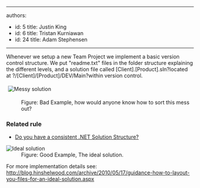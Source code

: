 

---
authors:
  - id: 5
    title: Justin King
  - id: 6
    title: Tristan Kurniawan
  - id: 24
    title: Adam Stephensen
---




<span class='intro'> <p>​​Whenever we setup a new Team Project we implement a basic version control structure. We put &quot;readme.txt&quot; files in the folder structure explaining the different levels, and a solution file called [Client].[Product].sln?located at ?/[Client]/[Product]/DEV/Main?within version control.</p><dl><dt>
      <img alt="Messy solution " src="/TFS/RulesToBetterVersionControlwithTFS(AKASourceControl)/PublishingImages/MessySolution.jpg" style="margin&#58;5px;" />
   </dt><dd>Figure&#58; Bad Example, how would anyone know how to sort this mess out?</dd></dl><h3>Related rule</h3><ul><li><a href="/SoftwareDevelopment/RulesToBetterDotNETProjects/Pages/SolutionStructure.aspx">Do you have a consistent .NET Solution Structure?​</a></li></ul> </span>


<dl><dt><img alt="Ideal solution " src="/TFS/RulesToBetterVersionControlwithTFS(AKASourceControl)/PublishingImages/IdealSolution.jpg" /></dt>
<dd>Figure&#58; Good Example, The ideal solution. </dd></dl>
<p>For more implementation details see&#58; <br><a href="http&#58;//www.ssw.com.au/ssw/redirect/LayoutSolution.htm">http&#58;//blog.hinshelwood.com/archive/2010/05/17/guidance-how-to-layout-you-files-for-an-ideal-solution.aspx</a></p>


